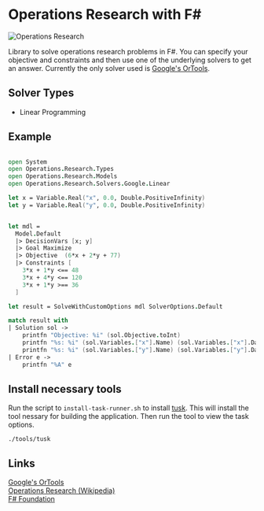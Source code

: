 # Operations Research with F#

![Operations Research](https://github.com/acco32/Operations-Research/workflows/Operations%20Research/badge.svg?branch=master)

Library to solve operations research problems in F\#. You can specify your objective and constraints and then use one of the underlying solvers to get an answer. Currently the only solver used is [Google's OrTools](https://developers.google.com/optimization/).

## Solver Types

- Linear Programming

## Example

```fsharp

open System
open Operations.Research.Types
open Operations.Research.Models
open Operations.Research.Solvers.Google.Linear

let x = Variable.Real("x", 0.0, Double.PositiveInfinity)
let y = Variable.Real("y", 0.0, Double.PositiveInfinity)


let mdl =
  Model.Default
  |> DecisionVars [x; y]
  |> Goal Maximize
  |> Objective  (6*x + 2*y + 77)
  |> Constraints [
    3*x + 1*y <== 48
    3*x + 4*y <== 120
    3*x + 1*y >== 36
  ]

let result = SolveWithCustomOptions mdl SolverOptions.Default

match result with
| Solution sol ->
    printfn "Objective: %i" (sol.Objective.toInt)
    printfn "%s: %i" (sol.Variables.["x"].Name) (sol.Variables.["x"].Data.toInt)
    printfn "%s: %i" (sol.Variables.["y"].Name) (sol.Variables.["y"].Data.toInt)
| Error e ->
    printfn "%A" e

```


## Install necessary tools

Run the script to `install-task-runner.sh` to install [tusk](https://github.com/rliebz/tusk). This will install the tool nessary for building the application. Then run the tool to view the task options.

```shell
./tools/tusk
```

## Links

[Google's OrTools](https://developers.google.com/optimization/)  
[Operations Research (Wikipedia)](https://en.wikipedia.org/wiki/Operations_research)  
[F# Foundation](http://foundation.fsharp.org/)  
